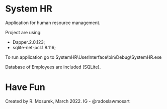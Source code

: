 # System HR

Application for human resource management.

Project are using:
  - Dapper.2.0.123;
  - sqlite-net-pcl.1.8.116;
  
To run application go to SystemHR\UserInterface\bin\Debug\SystemHR.exe 

Database of Employees are included (SQLite).

# Have Fun

Created by R. Mosurek, March 2022.
IG - @radoslawmosart



